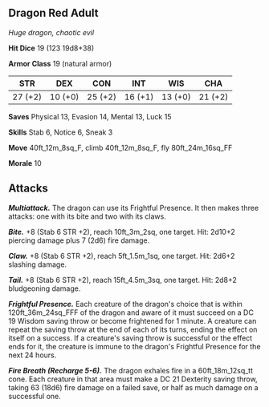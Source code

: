 ## Dragon Red Adult

*Huge dragon, chaotic evil*

**Hit Dice** 19 (123 19d8+38)

**Armor Class** 19 (natural armor)

| STR     | DEX     | CON     | INT     | WIS     | CHA     |
|---------|---------|---------|---------|---------|---------|
| 27 (+2) | 10 (+0) | 25 (+2) | 16 (+1) | 13 (+0) | 21 (+2) |

**Saves** Physical 13, Evasion 14, Mental 13, Luck 15

**Skills** Stab 6, Notice 6, Sneak 3

**Move** 40ft\_12m\_8sq\_F, climb 40ft\_12m\_8sq\_F, fly 80ft\_24m\_16sq\_FF

**Morale** 10

## Attacks

***Multiattack.*** The dragon can use its Frightful Presence. It then makes three attacks: one with its bite and two with its claws.

***Bite.*** +8 (Stab 6 STR +2), reach 10ft\_3m\_2sq, one target. Hit: 2d10+2 piercing damage plus 7 (2d6) fire damage.

***Claw.*** +8 (Stab 6 STR +2), reach 5ft\_1.5m\_1sq, one target. Hit: 2d6+2 slashing damage.

***Tail.*** +8 (Stab 6 STR +2), reach 15ft\_4.5m\_3sq, one target. Hit: 2d8+2 bludgeoning damage.

***Frightful Presence.*** Each creature of the dragon's choice that is within 120ft\_36m\_24sq\_FFF of the dragon and aware of it must succeed on a DC 19 Wisdom saving throw or become frightened for 1 minute. A creature can repeat the saving throw at the end of each of its turns, ending the effect on itself on a success. If a creature's saving throw is successful or the effect ends for it, the creature is immune to the dragon's Frightful Presence for the next 24 hours.

***Fire Breath (Recharge 5-6).*** The dragon exhales fire in a 60ft\_18m\_12sq\_tt cone. Each creature in that area must make a DC 21 Dexterity saving throw, taking 63 (18d6) fire damage on a failed save, or half as much damage on a successful one.

